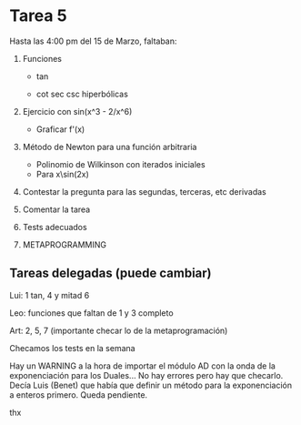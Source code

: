 # Tarea 5

Hasta las 4:00 pm del 15 de Marzo, faltaban:

1. Funciones

	- tan

	- cot
	sec
	csc
	hiperbólicas

2. Ejercicio con sin(x^3 - 2/x^6)
	- Graficar f'(x)

3. Método de Newton para una función arbitraria
	- Polinomio de Wilkinson con iterados iniciales
	- Para x\sin(2x)

4. Contestar la pregunta para las segundas, terceras, etc derivadas

5. Comentar la tarea

6. Tests adecuados

7. METAPROGRAMMING

## Tareas delegadas (puede cambiar)

Lui: 1 tan, 4 y mitad 6

Leo: funciones que faltan de 1 y 3 completo

Art: 2, 5, 7 (importante checar lo de la metaprogramación)


Checamos los tests en la semana

Hay un WARNING a la hora de importar el módulo AD con la onda de la exponenciación para los Duales... No hay errores pero hay que checarlo. Decía Luis (Benet) que había que definir un método para la exponenciación a enteros primero. Queda pendiente.

thx
